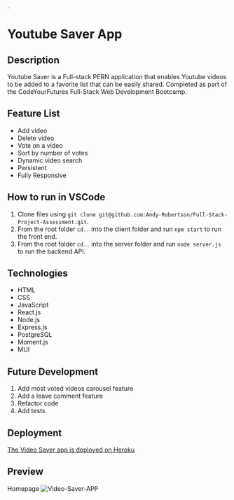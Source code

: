 .
# Youtube Saver App

## Description

Youtube Saver is a Full-stack PERN application that enables Youtube videos to be added to a favorite list that can be easily shared. Completed as part of the CodeYourFutures Full-Stack Web Development Bootcamp.

## Feature List
- Add video
- Delete video
- Vote on a video
- Sort by number of votes
- Dynamic video search
- Persistent
- Fully Responsive

## How to run in VSCode

1. Clone files using `git clone git@github.com:Andy-Robertson/Full-Stack-Project-Assessment.git`.
2. From the root folder `cd..` into the client folder and run `npm start` to run the front end.
3. From the root folder `cd..` into the server folder and run `node server.js` to run the backend API.

## Technologies

- HTML
- CSS
- JavaScript
- React.js
- Node.js
- Express.js
- PostgreSQL
- Moment.js
- MUI

## Future Development

1. Add most voted videos carousel feature
2. Add a leave comment feature
2. Refactor code
3. Add tests

## Deployment

[The Video Saver app is deployed on Heroku](https://youtube-video-saver.herokuapp.com/)

## Preview

Homepage
![Video-Saver-APP](https://andy-robertson.dev/static/media/videoSaver.459b7f27.png)
